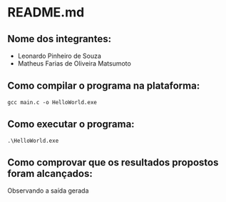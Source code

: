 # README.md

## Nome dos integrantes:

* Leonardo Pinheiro de Souza
* Matheus Farias de Oliveira Matsumoto

## Como compilar o programa na plataforma:
`gcc main.c -o HelloWorld.exe`

## Como executar o programa:
`.\HelloWorld.exe`

## Como comprovar que os resultados propostos foram alcançados:
Observando a saída gerada